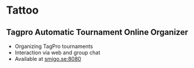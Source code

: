 # Tattoo
## Tagpro Automatic Tournament Online Organizer


* Organizing TagPro tournaments
* Interaction via web and group chat
* Available at [smigo.se:8080](http://smigo.se:8080)